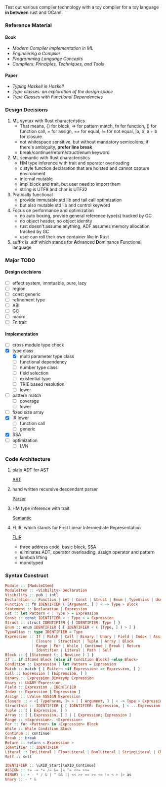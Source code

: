 Test out various compiler technology with a toy compiler for a toy language **in between** rust and OCaml.

### Reference Material

#### Book

- _Modern Compiler Implementation in ML_
- _Engineering a Compiler_
- _Programming Language Concepts_
- _Compilers: Principles, Techniques, and Tools_

#### Paper

- _Typing Haskell in Haskell_
- _Type classes: an exploration of the design space_
- _Type Classes with Functional Dependencies_

### Design Decisions

1. ML syntax with Rust characteristics
   - That means, {} for block, => for pattern match, fn for function, () for function call, = for assign, == for equal, != for not equal, |a, b| a + b for closure
   - not whitespace sensitive, but without mandatory semicolons; if there's ambiguity, **prefer line break**
   - break/continue/return/struct/enum keyword
2. ML semantic with Rust characteristics
   - HM type inference with trait and operator overloading
   - c style function declaration that are hoisted and cannot capture environment
   - internal mutable
   - impl block and trait, but user need to import them
   - string is UTF8 and char is UTF32
3. Pratically functional
   - provide immutable std lib and tail call optimization
   - but also mutable std lib and control keyword
4. Focus on performance and optimization
   - no auto boxing, provide general reference type(s) tracked by GC
   - no object header, no object identity
   - rust doesn't assume anything, ADF assumes memory allocation tracked by GC
   - user can roll their own container like in Rust
5. suffix is .adf which stands for **A**dvanced **D**ominance **F**unctional language

### Major TODO

#### Design decisions

- [ ] effect system, immtuable, pure, lazy
- [ ] region
- [ ] const generic
- [ ] refinement type
- [ ] ABI
- [ ] GC
- [ ] macro
- [ ] Fn trait

#### Implementation

- [ ] cross module type check
- [x] type class
  - [x] multi parameter type class
  - [ ] functional dependency
  - [ ] number type class
  - [ ] field selection
  - [ ] existential type
  - [ ] TRIE based resolution
  - [ ] lower
- [ ] pattern match
  - [ ] coverage
  - [ ] lower
- [ ] fixed size array
- [x] IR lower
  - [ ] function call
  - [ ] generic
- [x] SSA
- [ ] optimization
  - [ ] LVN

### Code Architecture

1. plain ADT for AST

   [AST](./src/Syntax/Library.fs)

2. hand written recursive descendant parser

   [Parser](./src/Syntax/Parser.fs)

3. HM type inference with trait

   [Semantic](./src/Semantic)

4. FLIR, which stands for First Linear Intermediate Representation

   [FLIR](./src/Optimize/Library.fs)

   - three address code, basic block, SSA
   - eliminates ADT, operator overloading, assign operator and pattern
   - lambda lifting
   - monotyped

### Syntax Construct

```hs
Module :: [ModuleItem]
ModuleItem :: <Visbility> Declaration
Visibility :: pub | intl
Declaration :: Function | Let | Const | Struct | Enum | TypeAlias | Use
Function :: fn IDENTIFIER ( [Argument, ] ) < -> Type > Block
Statement :: Declaration | Expression
Let :: let Pattern < : Type > = Expression
Const :: const IDENTIFIER < : Type > = Expression
Struct :: struct IDENTIFIER { [ IDENTIFIER: Type ] }
Enum :: enum IDENTIFIER { [ IDENTIFIER < ( [Type, ] ) > ] }
TypeAlias :: type IDENTIFIER = Type
Expression :: If | Match | Call | Binary | Unary | Field | Index | Assign
            | Closure | StructInit | Tuple | Array | Block
            | Range | For | While | Continue | Break | Return
            | Identifier | Literal | Path | Self
Block :: { [Statement (; | NewLine ) ] }
If :: if IfCond Block [else if Condition Block] <else Block>
Condition :: Expression | let Pattern = Expression
Match :: match { [ Pattern <if Expression> => Expression, ] }
Call :: Expression ( [Expression, ] )
Binary :: Expression BinaryOp Expression
Unary :: UNARY Expression
Field :: Expression . IDENTIFIER
Index :: Expression [ Expression ]
Assign :: LValue ASSIGN Expression
Closure :: < <[ TypeParam, ]> > | [ Argument, ] | < -> Type > Expression
StructInit :: IDENTIFIER { [ IDENTIFIER: Expression, ] < ...Expression > }
Tuple :: ( [ Expression, ] )
Array :: [ [ Expression, ] ] | [ Expression; Expression ]
Range :: <Expression>..<Expression>
For :: for <Pattner> in <Expression> Block
While :: While Condition Block
Continue :: continue
Break :: break
Return :: return < Expression >
Identifier :: IDENTIFIER
Literal :: IntLiteral | FloatLiteral | BoolLiteral | StringLiteral | CharLiteral
Self :: self

IDENTIFIER :: \uXID_Start[\uXID_Continue]
ASSIGN :: += -= *= /= &= |= ^= <<= >>=
BINARY :: + - * / & | ^ && || << >> == >= <= != < > |> as
Unary :: - * &
```
